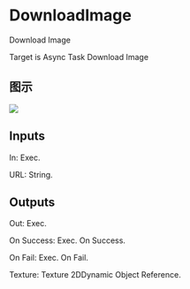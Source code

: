# DownloadImage

Download Image

Target is Async Task Download Image

## 图示

![]($-20221218-18170811.png)

## Inputs

In: Exec.

URL: String.  

## Outputs

Out: Exec.

On Success: Exec. On Success.

On Fail: Exec. On Fail.

Texture: Texture 2DDynamic Object Reference.

